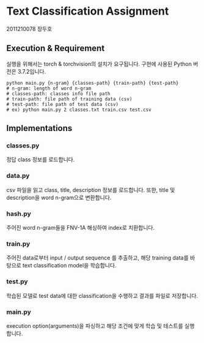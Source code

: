 # Text Classification Assignment
2011210078 장두호

## Execution & Requirement
실행을 위해서는 torch & torchvision의 설치가 요구됩니다.
구현에 사용된 Python 버전은 3.7.2입니다.
```
python main.py {n-gram} {classes-path} {train-path} {test-path}
# n-gram: length of word n-gram
# classes-path: classes info file path
# train-path: file path of training data (csv)
# test-path: file path of test data (csv)
# ex) python main.py 2 classes.txt train.csv test.csv 
```

## Implementations
### classes.py
정답 class 정보를 로드합니다.

### data.py
csv 파일을 읽고 class, title, description 정보를 로드합니다.
또한, title 및 description을 word n-gram으로 변환합니다. 

### hash.py
주어진 word n-gram들을 FNV-1A 해싱하여 index로 치환합니다.

### train.py
주어진 data로부터 input / output sequence 를 추출하고,
해당 training data를 바탕으로 text classification model을 학습합니다.

### test.py
학습된 모델로 test data에 대한 classification을 수행하고 결과를 파일로 저장합니다.

### main.py
execution option(arguments)을 파싱하고 해당 조건에 맞게 학습 및 테스트를 실행합니다.
